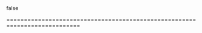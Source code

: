 <!--**
/*-------------------------------------------
    Auto-generated file. Do not modify.
-------------------------------------------

**-->
<!--merge--><!--/merge-->
<!--hidden--><!--/hidden-->
<!--default-->false<!--/default-->
===========================================================================
